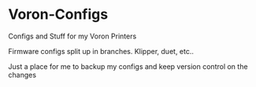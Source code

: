 # Voron-Configs
Configs and Stuff for my Voron Printers

Firmware configs split up in branches. Klipper, duet, etc..

Just a place for me to backup my configs and keep version control on the changes
